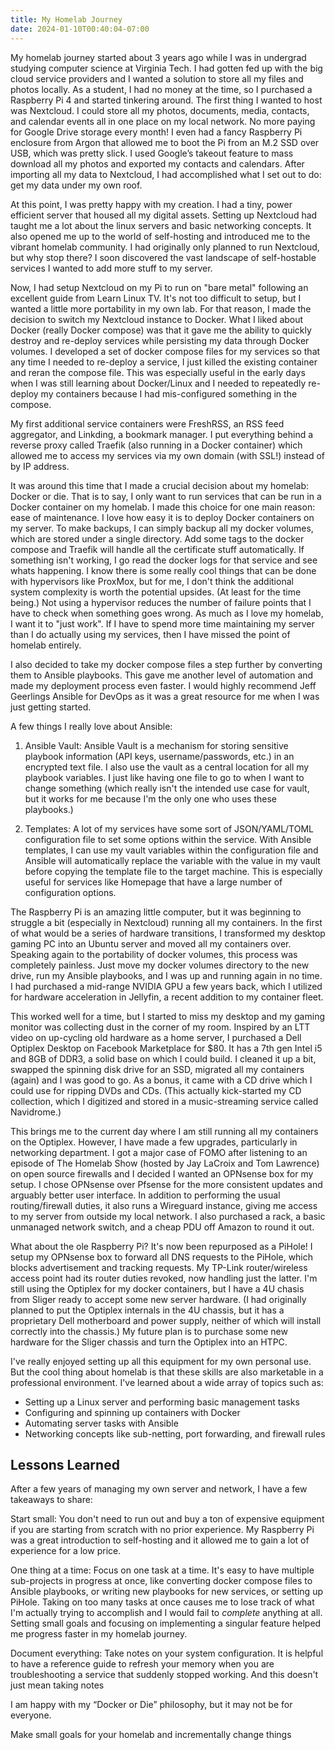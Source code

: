 ```yaml
---
title: My Homelab Journey
date: 2024-01-10T00:40:04-07:00
---
```


My homelab journey started about 3 years ago while I was in undergrad studying computer science at Virginia Tech. I had gotten fed up with the big cloud service providers and I wanted a solution to store all my files and photos locally. As a student, I had no money at the time, so I purchased a Raspberry Pi 4 and started tinkering around. The first thing I wanted to host was Nextcloud. I could store all my photos, documents, media, contacts, and calendar events all in one place on my local network. No more paying for Google Drive storage every month! I even had a fancy Raspberry Pi enclosure from Argon that allowed me to boot the Pi from an M.2 SSD over USB, which was pretty slick. I used Google’s takeout feature to mass download all my photos and exported my contacts and calendars. After importing all my data to Nextcloud, I had accomplished what I set out to do: get my data under my own roof.
 
At this point, I was pretty happy with my creation. I had a tiny, power efficient server that housed all my digital assets. Setting up Nextcloud had taught me a lot about the linux servers and basic networking concepts. It also opened me up to the world of self-hosting and introduced me to the vibrant homelab community. I had originally only planned to run Nextcloud, but why stop there? I soon discovered the vast landscape of self-hostable services I wanted to add more stuff to my server.

Now, I had setup Nextcloud on my Pi to run on "bare metal" following an excellent guide from Learn Linux TV. It's not too difficult to setup, but I wanted a little more portability in my own lab. For that reason, I made the decision to switch my Nextcloud instance to Docker. What I liked about Docker (really Docker compose) was that it gave me the ability to quickly destroy and re-deploy services while persisting my data through Docker volumes. I developed a set of docker compose files for my services so that any time I needed to re-deploy a service, I just killed the existing container and reran the compose file. This was especially useful in the early days when I was still learning about Docker/Linux and I needed to repeatedly re-deploy my containers because I had mis-configured something in the compose.

My first additional service containers were FreshRSS, an RSS feed aggregator, and Linkding, a bookmark manager. I put everything behind a reverse proxy called Traefik (also running in a Docker container) which allowed me to access my services via my own domain (with SSL!) instead of by IP address.

It was around this time that I made a crucial decision about my homelab: Docker or die. That is to say, I only want to run services that can be run in a Docker container on my homelab. I made this choice for one main reason: ease of maintenance. I love how easy it is to deploy Docker containers on my server. To make backups, I can simply backup all my docker volumes, which are stored under a single directory. Add some tags to the docker compose and Traefik will handle all the certificate stuff automatically. If something isn't working, I go read the docker logs for that service and see whats happening. I know there is some really cool things that can be done with hypervisors like ProxMox, but for me, I don't think the additional system complexity is worth the potential upsides. (At least for the time being.) Not using a hypervisor reduces the number of failure points that I have to check when something goes wrong. As much as I love my homelab, I want it to "just work". If I have to spend more time maintaining my server than I do actually using my services, then I have missed the point of homelab entirely.

I also decided to take my docker compose files a step further by converting them to Ansible playbooks. This gave me another level of automation and made my deployment process even faster. I would highly recommend Jeff Geerlings Ansible for DevOps as it was a great resource for me when I was just getting started.

A few things I really love about Ansible:

1. Ansible Vault: Ansible Vault is a mechanism for storing sensitive playbook information (API keys, username/passwords, etc.) in an encrypted text file. I also use the vault as a central location for all my playbook variables. I just like having one file to go to when I want to change something (which really isn't the intended use case for vault, but it works for me because I'm the only one who uses these playbooks.)

2. Templates: A lot of my services have some sort of JSON/YAML/TOML configuration file to set some options within the service. With Ansible templates, I can use my vault variables within the configuration file and Ansible will automatically replace the variable with the value in my vault before copying the template file to the target machine. This is especially useful for services like Homepage that have a large number of configuration options.

The Raspberry Pi is an amazing little computer, but it was beginning to struggle a bit (especially in Nextcloud) running all my containers. In the first of what would be a series of hardware transitions, I transformed my desktop gaming PC into an Ubuntu server and moved all my containers over. Speaking again to the portability of docker volumes, this process was completely painless. Just move my docker volumes directory to the new drive, run my Ansible playbooks, and I was up and running again in no time. I had purchased a mid-range NVIDIA GPU a few years back, which I utilized for hardware acceleration in Jellyfin, a recent addition to my container fleet.

This worked well for a time, but I started to miss my desktop and my gaming monitor was collecting dust in the corner of my room. Inspired by an LTT video on up-cycling old hardware as a home server, I purchased a Dell Optiplex Desktop on Facebook Marketplace for $80. It has a 7th gen Intel i5 and 8GB of DDR3, a solid base on which I could build. I cleaned it up a bit, swapped the spinning disk drive for an SSD, migrated all my containers (again) and I was good to go. As a bonus, it came with a CD drive which I could use for ripping DVDs and CDs. (This actually kick-started my CD collection, which I digitized and stored in a music-streaming service called Navidrome.)

This brings me to the current day where I am still running all my containers on the Optiplex. However, I have made a few upgrades, particularly in networking department. I got a major case of FOMO after listening to an episode of The Homelab Show (hosted by Jay LaCroix and Tom Lawrence) on open source firewalls and I decided I wanted an OPNsense box for my setup. I chose OPNsense over Pfsense for the more consistent updates and arguably better user interface. In addition to performing the usual routing/firewall duties, it also runs a Wireguard instance, giving me access to my server from outside my local network. I also purchased a rack, a basic unmanaged network switch, and a cheap PDU off Amazon to round it out.

What about the ole Raspberry Pi? It's now been repurposed as a PiHole! I setup my OPNsense box to forward all DNS requests to the PiHole, which blocks advertisement and tracking requests. My TP-Link router/wireless access point had its router duties revoked, now handling just the latter. I'm still using the Optiplex for my docker containers, but I have a 4U chasis from Sliger ready to accept some new server hardware. (I had originally planned to put the Optiplex internals in the 4U chassis, but it has a proprietary Dell motherboard and power supply, neither of which will install correctly into the chassis.) My future plan is to purchase some new hardware for the Sliger chassis and turn the Optiplex into an HTPC.

I've really enjoyed setting up all this equipment for my own personal use. But the cool thing about homelab is that these skills are also marketable in a professional environment. I've learned about a wide array of topics such as:

- Setting up a Linux server and performing basic management tasks
- Configuring and spinning up containers with Docker
- Automating server tasks with Ansible
- Networking concepts like sub-netting, port forwarding, and firewall rules

## Lessons Learned

After a few years of managing my own server and network, I have a few takeaways to share:

Start small: You don't need to run out and buy a ton of expensive equipment if you are starting from scratch with no prior experience. My Raspberry Pi was a great introduction to self-hosting and it allowed me to gain a lot of experience for a low price. 

One thing at a time: Focus on one task at a time. It's easy to have multiple sub-projects in progress at once, like converting docker compose files to Ansible playbooks, or writing new playbooks for new services, or setting up PiHole. Taking on too many tasks at once causes me to lose track of what I'm actually trying to accomplish and I would fail to *complete* anything at all. Setting small goals and focusing on implementing a singular feature helped me progress faster in my homelab journey.

Document everything: Take notes on your system configuration. It is helpful to have a reference guide to refresh your memory when you are troubleshooting a service that suddenly stopped working. And this doesn't just mean taking notes

I am happy with my “Docker or Die” philosophy, but it may not be for everyone.

Make small goals for your homelab and incrementally change things
